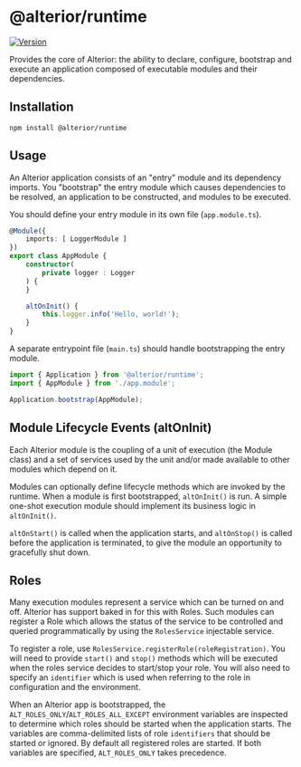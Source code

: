 # @alterior/runtime

[![Version](https://img.shields.io/npm/v/@alterior/runtime.svg)](https://www.npmjs.com/package/@alterior/runtime)

Provides the core of Alterior: the ability to declare, configure, bootstrap and execute an application composed of executable modules and their dependencies.

## Installation

```
npm install @alterior/runtime
```

## Usage

An Alterior application consists of an "entry" module and its dependency imports. You "bootstrap" the entry module which causes dependencies to be resolved, an application to be constructed, and modules to be executed.

You should define your entry module in its own file (`app.module.ts`).

```typescript
@Module({
    imports: [ LoggerModule ]
})
export class AppModule {
    constructor(
        private logger : Logger
    ) {
    }

    altOnInit() {
        this.logger.info('Hello, world!');
    }
}
```

A separate entrypoint file (`main.ts`) should handle bootstrapping the entry module.

```typescript
import { Application } from '@alterior/runtime';
import { AppModule } from './app.module';

Application.bootstrap(AppModule);
```

## Module Lifecycle Events (altOnInit)

Each Alterior module is the coupling of a unit of execution (the Module class) and a set of services used by the unit and/or made available to other modules which depend on it. 

Modules can optionally define lifecycle methods which are invoked by the runtime. When a module is first bootstrapped, `altOnInit()` is run. A simple one-shot execution module should implement its business logic in `altOnInit()`.

`altOnStart()` is called when the application starts, and `altOnStop()` is called before the application is terminated, to give the module an opportunity to gracefully shut down.

## Roles

Many execution modules represent a service which can be turned on and off. Alterior has support baked in for this with Roles. Such modules can register a Role which allows the status of the service to be controlled and queried programmatically by using the `RolesService` injectable service.

To register a role, use `RolesService.registerRole(roleRegistration)`. You will need to provide `start()` and `stop()` methods which will be executed when the roles service decides to start/stop your role. You will also need to specify an `identifier` which is used when referring to the role in configuration and the environment.

When an Alterior app is bootstrapped, the `ALT_ROLES_ONLY`/`ALT_ROLES_ALL_EXCEPT` environment variables are inspected to determine which roles should be started when the application starts. The variables are comma-delimited lists of role `identifiers` that should be started or ignored. By default all registered roles are started. If both variables are specified, `ALT_ROLES_ONLY` takes precedence.